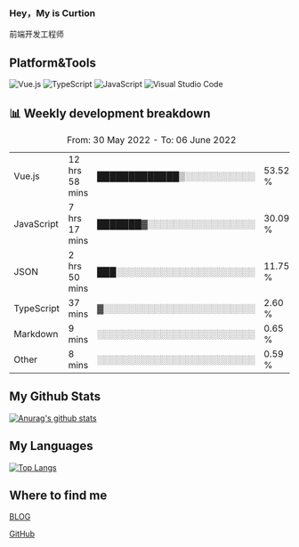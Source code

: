### Hey，My is Curtion
前端开发工程师
## Platform&Tools

![Vue.js](https://img.shields.io/badge/-Vue.js-4FC08D?style=flat-square&logo=Vue.js&logoColor=white)
![TypeScript](https://img.shields.io/badge/-TypeScript-007ACC?style=flat-square&logo=typescript&logoColor=white)
![JavaScript](https://img.shields.io/badge/-JavaScript-F7DF1E?style=flat-square&logo=javascript&logoColor=black)
![Visual Studio Code](https://img.shields.io/badge/-VSCode-007ACC?style=flat-square&logo=Visual-Studio-Code&logoColor=white)

## 📊 Weekly development breakdown

<!--START_SECTION:waka-->

<table><caption>From: 30 May 2022 - To: 06 June 2022</caption><tr><td>Vue.js</td><td>12 hrs 58 mins</td><td>█████████████▒░░░░░░░░░░░</td><td>53.52 %</td></tr><tr><td>JavaScript</td><td>7 hrs 17 mins</td><td>███████▓░░░░░░░░░░░░░░░░░</td><td>30.09 %</td></tr><tr><td>JSON</td><td>2 hrs 50 mins</td><td>███░░░░░░░░░░░░░░░░░░░░░░</td><td>11.75 %</td></tr><tr><td>TypeScript</td><td>37 mins</td><td>▓░░░░░░░░░░░░░░░░░░░░░░░░</td><td>2.60 %</td></tr><tr><td>Markdown</td><td>9 mins</td><td>░░░░░░░░░░░░░░░░░░░░░░░░░</td><td>0.65 %</td></tr><tr><td>Other</td><td>8 mins</td><td>░░░░░░░░░░░░░░░░░░░░░░░░░</td><td>0.59 %</td></tr></table>

<!--END_SECTION:waka-->

## My Github Stats

[![Anurag's github stats](https://github-readme-stats.vercel.app/api?username=curtion&count_private=true&show_icons=true&theme=onedark)](https://github.com/anuraghazra/github-readme-stats)

## My Languages

[![Top Langs](https://github-readme-stats.vercel.app/api/top-langs/?username=curtion&layout=compact)](https://github.com/anuraghazra/github-readme-stats)

## Where to find me

[BLOG](https://blog.3gxk.net)

[GitHub](https://github.com/Curtion)

